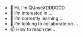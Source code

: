 - 👋 Hi, I’m @JoseXDDDDDD
- 👀 I’m interested in ...
- 🌱 I’m currently learning ...
- 💞️ I’m looking to collaborate on ...
- 📫 How to reach me ...

<!---
JoseXDDDDDD/JoseXDDDDDD is a ✨ special ✨ repository because its `README.md` (this file) appears on your GitHub profile.
You can click the Preview link to take a look at your changes.
--->
